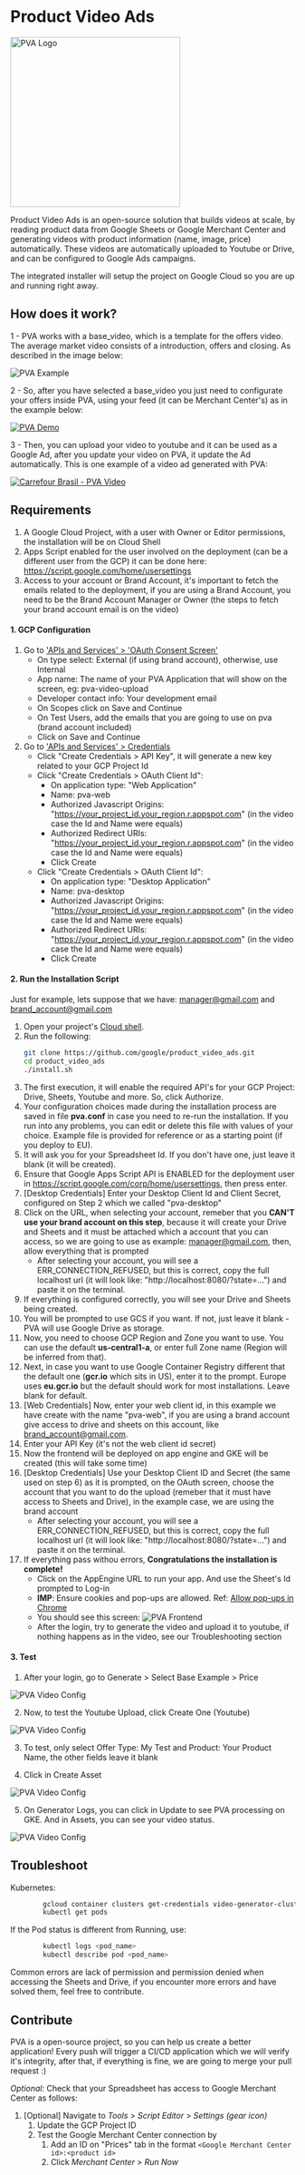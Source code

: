 # Product Video Ads

<img src="https://github.com/google/product_video_ads/blob/main/logo.png" alt="PVA Logo" width="300"/>

Product Video Ads is an open-source solution that builds videos at scale, by reading
product data from Google Sheets or Google Merchant Center and generating videos
with product information (name, image, price) automatically. These videos are 
automatically uploaded to Youtube or Drive, and can be configured to Google Ads campaigns.

The integrated installer will setup the project on Google Cloud so
you are up and running right away.

## How does it work?

1 - PVA works with a base_video, which is a template for the offers video. The average market video consists of a introduction, offers and closing. As described in the image below: 

![PVA Example](images/pva_example.png?raw=true "PVA Example")

2 - So, after you have selected a base_video you just need to configurate your offers inside PVA, using your feed (it can be Merchant Center's) as in the example below:

[![PVA Demo](https://img.youtube.com/vi/nTVo8WQ99h4/0.jpg)](https://www.youtube.com/watch?v=nTVo8WQ99h4)

3 - Then, you can upload your video to youtube and it can be used as a Google Ad, after you update your video on PVA, it update the Ad automatically. This is one example of a video ad generated with PVA:

[![Carrefour Brasil - PVA Video](images/pva_carrefour_example.png?raw=true)](https://www.youtube.com/watch?v=xk8hqo1lZbk&t)
## Requirements

1. A Google Cloud Project, with a user with Owner or Editor permissions, the installation will be on Cloud Shell
2. Apps Script enabled for the user involved on the deployment (can be a different user from the GCP) it can be done here: https://script.google.com/home/usersettings
3. Access to your account or Brand Account, it's important to fetch the emails related to the deployment, if you are using a Brand Account, you need to be the Brand Account Manager or Owner (the steps to fetch your brand account email is on the video)

#### 1. GCP Configuration
1. Go to ['APIs and Services' > 'OAuth Consent Screen'](https://console.cloud.google.com/apis/credentials/consent)
	- On type select: External (if using brand account), otherwise, use Internal
	- App name: The name of your PVA Application that will show on the screen, eg: pva-video-upload
	- Developer contact info: Your development email
	- On Scopes click on Save and Continue
	- On Test Users, add the emails that you are going to use on pva (brand account included)
	- Click on Save and Continue
2. Go to ['APIs and Services' > Credentials](https://pantheon2.corp.google.com/apis/credentials)
	- Click "Create Credentials > API Key", it will generate a new key related to your GCP Project Id
	- Click "Create Credentials > OAuth Client Id":
		- On application type: "Web Application"
		- Name: pva-web
		- Authorized Javascript Origins: "https://your_project_id.your_region.r.appspot.com" (in the video case the Id and Name were equals)
		- Authorized Redirect URIs: "https://your_project_id.your_region.r.appspot.com" (in the video case the Id and Name were equals)
		- Click Create
	- Click "Create Credentials > OAuth Client Id":
		- On application type: "Desktop Application"
		- Name: pva-desktop
		- Authorized Javascript Origins: "https://your_project_id.your_region.r.appspot.com" (in the video case the Id and Name were equals)
		- Authorized Redirect URIs: "https://your_project_id.your_region.r.appspot.com" (in the video case the Id and Name were equals)
		- Click Create	

#### 2. Run the Installation Script

Just for example, lets suppose that we have: manager@gmail.com and brand_account@gmail.com

1. Open your project's [Cloud shell](https://console.cloud.google.com/?cloudshell=true).
2. Run the following:
	```bash
	git clone https://github.com/google/product_video_ads.git
	cd product_video_ads
	./install.sh
	```
3. The first execution, it will enable the required API's for your GCP Project: Drive, Sheets, Youtube and more. So, click Authorize.
3. Your configuration choices made during the installation process are saved in file __pva.conf__ in case you need to re-run the installation. If you run into any problems, you can edit or delete this file with values of your choice. Example file is provided for reference or as a starting point (if you deploy to EU).
4. It will ask you for your Spreadsheet Id. If you don't have one, just leave it blank (it will be created).
5. Ensure that Google Apps Script API is ENABLED for the deployment user in https://script.google.com/corp/home/usersettings, then press enter.
6. [Desktop Credentials] Enter your Desktop Client Id and Client Secret, configured on Step 2 which we called "pva-desktop"
7. Click on the URL, when selecting your account, remeber that you **CAN'T use your brand account on this step**, because it will create your Drive and Sheets and it must be attached which a account that you can access, so we are going to use as example: manager@gmail.com, then, allow everything that is prompted
	- After selecting your account, you will see a ERR_CONNECTION_REFUSED, but this is correct, copy the full localhost url (it will look like: "http://localhost:8080/?state=...") and paste it on the terminal.
8. If everything is configured correctly, you will see your Drive and Sheets being created.
9. You will be prompted to use GCS if you want. If not, just leave it blank - PVA will use Google Drive as storage.
9. Now, you need to choose GCP Region and Zone you want to use. You can use the default __us-central1-a__, or enter full Zone name (Region will be inferred from that).
9. Next, in case you want to use Google Container Registry different that the default one (__gcr.io__ which sits in US), enter it to the prompt. Europe uses __eu.gcr.io__ but the default should work for most installations. Leave blank for default.
10. [Web Credentials] Now, enter your web client id, in this example we have create with the name "pva-web", if you are using a brand account give access to drive and sheets on this account, like brand_account@gmail.com.
11. Enter your API Key (it's not the web client id secret)
10. Now the frontend will be deployed on app engine and GKE will be created (this will take some time)
11. [Desktop Credentials] Use your Desktop Client ID and Secret (the same used on step 6) as it is prompted, on the OAuth screen, choose the account that you want to do the upload (remeber that it must have access to Sheets and Drive), in the example case, we are using the brand account
	- After selecting your account, you will see a ERR_CONNECTION_REFUSED, but this is correct, copy the full localhost url (it will look like: "http://localhost:8080/?state=...") and paste it on the terminal.
12. If everything pass withou errors, **Congratulations the installation is complete!** 
	- Click on the AppEngine URL to run your app. And use the Sheet's Id prompted to Log-in
	- **IMP**: Ensure cookies and pop-ups are allowed. Ref: [Allow pop-ups in Chrome](https://support.google.com/chrome/answer/95472?co=GENIE.Platform%3DDesktop&hl=en)
	- You should see this screen: ![PVA Frontend](images/pva_frontend.png?raw=true "PVA Frontend")
	- After the login, try to generate the video and upload it to youtube, if nothing happens as in the video, see our Troubleshooting section

#### 3. Test

1. After your login, go to Generate > Select Base Example > Price

![PVA Video Config](images/pva_video_config_0.png?raw=true "PVA Video Config")

2. Now, to test the Youtube Upload, click Create One (Youtube)

![PVA Video Config](images/pva_video_config_1.png?raw=true "PVA Video Config")

3. To test, only select Offer Type: My Test and Product: Your Product Name, the other fields leave it blank

4. Click in Create Asset

![PVA Video Config](images/pva_video_config_2.png?raw=true "PVA Video Config")

5. On Generator Logs, you can click in Update to see PVA processing on GKE. And in Assets, you can see your video status.

![PVA Video Config](images/pva_video_status.png?raw=true "PVA Video Config")

## Troubleshoot

Kubernetes:
```bash
		gcloud container clusters get-credentials video-generator-cluster --zone us-west1-a
		kubectl get pods
```
If the Pod status is different from Running, use:

```bash
		kubectl logs <pod_name>
		kubectl describe pod <pod_name>
```

Common errors are lack of permission and permission denied when accessing the Sheets and Drive, if you encounter more errors and have solved them, feel free to contribute.

## Contribute

PVA is a open-source project, so you can help us create a better application! Every push will trigger a CI/CD application which we will verify it's integrity, after that, if everything is fine, we are going to merge your pull request :)



*Optional:* Check that your Spreadsheet has access to Google Merchant Center as follows:
1. [Optional] Navigate to _Tools_ > _Script Editor_ > _Settings (gear icon)_
	1. Update the GCP Project ID
	1. Test the Google Merchant Center connection by
		1. Add an ID on "Prices" tab in the format `<Google Merchant Center id>:<product id>` 
		1. Click _Merchant Center_ > _Run Now_
